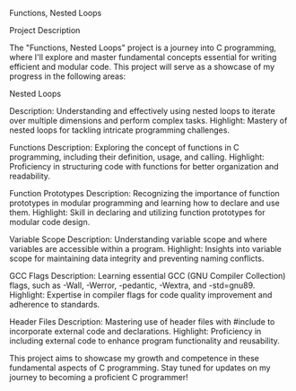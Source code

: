 Functions, Nested Loops


Project Description

The "Functions, Nested Loops" project is a journey into C programming, where
I'll explore and master fundamental concepts essential for writing efficient and
modular code. This project will serve as a showcase of my progress in the
following areas:

Nested Loops

Description: Understanding and effectively using nested loops to iterate over
multiple dimensions and perform complex tasks.
Highlight: Mastery of nested loops for tackling intricate programming
challenges.

Functions
Description: Exploring the concept of functions in C programming, including
their definition, usage, and calling.
Highlight: Proficiency in structuring code with functions for better
organization and readability.

Function Prototypes
Description: Recognizing the importance of function prototypes in modular
programming and learning how to declare and use them.
Highlight: Skill in declaring and utilizing function prototypes for modular code
design.

Variable Scope
Description: Understanding variable scope and where variables are accessible
within a program.
Highlight: Insights into variable scope for maintaining data integrity and
preventing naming conflicts.

GCC Flags
Description: Learning essential GCC (GNU Compiler Collection) flags, such as
-Wall, -Werror, -pedantic, -Wextra, and -std=gnu89.
Highlight: Expertise in compiler flags for code quality improvement and
adherence to standards.

Header Files
Description: Mastering use of header files with #include to incorporate external
code and declarations.
Highlight: Proficiency in including external code to enhance program
functionality and reusability.

This project aims to showcase my growth and competence in these fundamental
aspects of C programming. Stay tuned for updates on my journey to becoming a
proficient C programmer!
